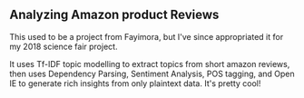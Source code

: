 ## Analyzing Amazon product Reviews
This used to be a project from Fayimora, but I've since appropriated it for my 2018 science fair project.

It uses Tf-IDF topic modelling to extract topics from short amazon reviews, then uses Dependency Parsing, Sentiment Analysis, POS tagging, and Open IE to generate rich insights from only plaintext data. It's pretty cool!
